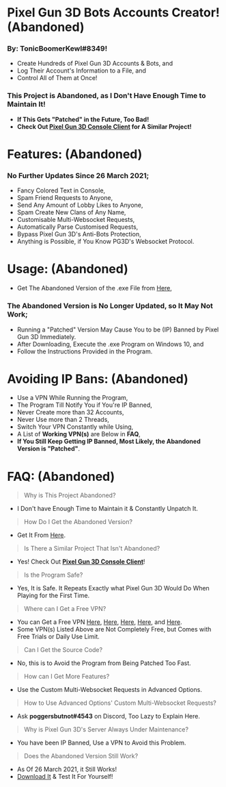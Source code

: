 # Pixel Gun 3D Bots Accounts Creator! **(Abandoned)**
### By: **TonicBoomerKewl#8349**!
- Create Hundreds of Pixel Gun 3D Accounts & Bots, and
- Log Their Account's Information to a File, and
- Control All of Them at Once!
### **This Project is Abandoned, as I Don't Have Enough Time to Maintain It!**
- **If This Gets "Patched" in the Future, Too Bad!**
- **Check Out [Pixel Gun 3D Console Client](https://github.com/TonicBoomerKewl/pixel-gun-3d-console-client) for A Similar Project!**

# Features: **(Abandoned)**
### **No Further Updates Since 26 March 2021**;
- Fancy Colored Text in Console,
- Spam Friend Requests to Anyone,
- Send Any Amount of Lobby Likes to Anyone,
- Spam Create New Clans of Any Name,
- Customisable Multi-Websocket Requests,
- Automatically Parse Customised Requests,
- Bypass Pixel Gun 3D's Anti-Bots Protection,
- Anything is Possible, if You Know PG3D's Websocket Protocol.

# Usage: **(Abandoned)**
- Get The Abandoned Version of the .exe File from [Here](https://github.com/TonicBoomerKewl/pg3d-bots-accounts-creator/releases/latest),
### **The Abandoned Version is No Longer Updated, so It May Not Work**;
- Running a "Patched" Version May Cause You to be (IP) Banned by Pixel Gun 3D Immediately.
- After Downloading, Execute the .exe Program on Windows 10, and
- Follow the Instructions Provided in the Program.

# Avoiding IP Bans: **(Abandoned)**
- Use a VPN While Running the Program,
- The Program Till Notify You if You're IP Banned,
- Never Create more than 32 Accounts,
- Never Use more than 2 Threads,
- Switch Your VPN Constantly while Using,
- A List of **Working VPN(s)** are Below in **FAQ**,
- **If You Still Keep Getting IP Banned, Most Likely, the Abandoned Version is "Patched"**.

# FAQ: **(Abandoned)**
> Why is This Project Abandoned?
- I Don't have Enough Time to Maintain it & Constantly Unpatch It.
> How Do I Get the Abandoned Version?
- Get It From [Here](https://github.com/TonicBoomerKewl/pg3d-bots-accounts-creator/releases/latest).
> Is There a Similar Project That Isn't Abandoned?
- Yes! Check Out **[Pixel Gun 3D Console Client](https://github.com/TonicBoomerKewl/pixel-gun-3d-console-client)**!
> Is the Program Safe?
- Yes, It is Safe. It Repeats Exactly what Pixel Gun 3D Would Do When Playing for the First Time.
> Where can I Get a Free VPN?
- You can Get a Free VPN [Here](https://www.hotspotshield.com/), [Here](https://www.vpnunlimitedapp.com/), [Here](https://www.vpnbook.com/freevpn), [Here](https://www.vpngate.net/), and [Here](https://openvpn.net/download-open-vpn/).
- Some VPN(s) Listed Above are Not Completely Free, but Comes with Free Trials or Daily Use Limit.
> Can I Get the Source Code?
- No, this is to Avoid the Program from Being Patched Too Fast.
> How can I Get More Features?
- Use the Custom Multi-Websocket Requests in Advanced Options.
> How to Use Advanced Options' Custom Multi-Websocket Requests?
- Ask **poggersbutnot#4543** on Discord, Too Lazy to Explain Here.
> Why is Pixel Gun 3D's Server Always Under Maintenance?
- You have been IP Banned, Use a VPN to Avoid this Problem.
> Does the Abandoned Version Still Work?
- As Of 26 March 2021, it Still Works!
- [Download It](https://github.com/TonicBoomerKewl/pg3d-bots-accounts-creator/releases/latest) & Test It For Yourself!

<!--gAAAAABgg56VoQh6MrwxNn149oKgrPZxmM-IFr_h0yQ2tjhAF8AisU0jebPibODGdOaEz7iSsmbLLWp0wF7Fld6O1qQyxl29JnpAvX2WLnHVghp7jr6OD7pJFWlR-TVmmXumZC10C5bYaBhP92rfopdgKmevggkObMdFNqW5_9x3bPG7t8NphFk1EVvWuHJaBjLXP8hkB1iGrR8aRt2UrurPedHM8hBZ84hvEm5y_ohGZ85QpvlXw7vGNPQ_W16U4JHFf9_1HGH7m8AoTZqaj3845fm97NVft8AzSPWlJSYz2sIA2_LqDgxFP-yaWD2DuFYZE5WzDX1mhaOjVSmEphbqUhnTC7QvDYGwytbtGnFdfUHOv9ktttsio2fwBVDLVBB-Ov32CSHFXovP-QP8RwIzGYWurvdUDRpbXQEviS9X7Spnsl0OkxLA-VavZe6NJaEyCLI8fCrTm7zhX3MvFz7Tgs8QiRh8Y6CchQhzGZfDMuDB3ALRwLI6lJM2cKKNgXX1XrnZyV3ANFfHVAmN1OeC2wTj5fyoOb_zKDJGDwSlSDkDzw4cCCnwVcjOv_M08OH5Vna4Ee7uOFJVkOlFvF62L34agq8bxQ2i3Nx_BKW6XI9yhiI8908DWYuJSGTVhor7Zuw92V2ZCfSqN22aQQsTU2ZdYRvhM_sZpGk-9OCIKHys78XRAIVA9Yw7fe7NALCa77oqF28zFc99_b8egWzgTTkQLnM7Hea3LiMoRnqZkq6w2HuL2Wz_HxabQs2z0lgR5itVvLr_fQfRgRf_s9v989wPbQNwEuebEXoagx_Y4mmlL5Ch11UDSuXDJohy92oBkAwBFwaReSQF2Y4KptKVhxoFKm_Yv858Ar-3pkPVDVuQbzkA3WK57CMIxI5N8Zg--Oi3BgdXB1vKL0J4KXz9BQtcNoZLPzxvVCY4lMDdLdYriDomsuNdlHaHJmfS-_XtIZW79ACVFViVUlLLNdFTYbr06Khz6aG_4GHOHy9JI34XC23gu6jPb61d25Jtm2mg8DDemJTiz9BAcqj7OO4liCRZm17YnDkE-r1lYhFlq44xY9fjkSCL-nrdWmJZUIafkc-wkY8mMB9ouepBCheUaWicUmxPSgm0YID7VECEp_0xTqCAOi6BV0tZQYojUsQeuqLiRsJjZmeuzs8RAihhvSXKECmRf3QGsHPh6IyhOGeFgoOksL_8xFOlcc5R_fa2CkjGMhQTqmn2-fKv4h5HQ2pwZrFmC_PORsvU0D08qzrz0ZLmajAIy_IAlfM217sbmt41USz1fKaRWbmGrEyaQRzDKa1A9XuiHk7oPFZ12_iC3xit7_rNW5eYKLZOn-GiMwlh59oKh3WlisLnz9kkPofRrS-VEryrTrqL6hXYCxvFzizOtft4Iag05Lbbm7GsHgYJttm-JGqc5ZdTd8R8sRwToAf4c3CvUliXI8usZ_jD7bx3lx0rLmieNwfiNCAe_VjPZs11LhUkVss_0hwtjJcJR8oyA_hRgCl9IVf8kjzkfjdyEBTIl73Wu5-stkJ3z-PpAiL8NWcKH5XutVmWCW2RIEAcTL7N40pHesQkiF_FvECGMtqcMutM3Bi6IKgUo1zlE6fFyNcR8N_umC_E6MpN-pmmDAuKNAVxUj1W8T2HZc46VxRdvVSK3olOBEaA3r82ZIRO0zgB4R8-6kxkYGjvUDWV0io_8SW0BlcIHtQk0V8JFEVC2JeQ_qGbP7gUw9Sfe8F7wMGtiajer4_9J9IyNkh4kxHtU-77qV9jv9KhlrniFz8uqS2_Xbe1gcU2-0WTtvOQsuwOoymLOuFJElqGr3-BNQi76pY4RVWYIU2zyZVHG5kGU0RDYXVPSBP_q6X3qJVRjnwJZhSqIlqxWxRwLyaW_-gvHhn4grkKuIysf3WDPJYiEx79eKGeJYuq30FZSkLF7A-M6cUKg_LEFhaKRqo_facwiWqrSfF6N2X04h3klDw=-->
